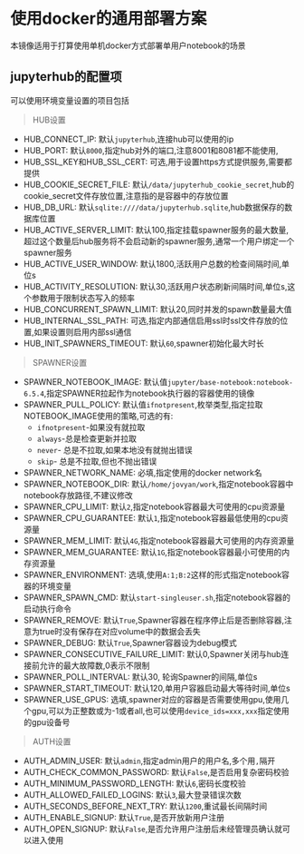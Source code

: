 # 使用docker的通用部署方案

本镜像适用于打算使用单机docker方式部署单用户notebook的场景

## jupyterhub的配置项

可以使用环境变量设置的项目包括

> HUB设置

+ HUB_CONNECT_IP: 默认`jupyterhub`,连接hub可以使用的ip
+ HUB_PORT: 默认`8000`,指定hub对外的端口,注意8001和8081都不能使用,
+ HUB_SSL_KEY和HUB_SSL_CERT: 可选,用于设置https方式提供服务,需要都提供
+ HUB_COOKIE_SECRET_FILE: 默认`/data/jupyterhub_cookie_secret`,hub的cookie_secret文件存放位置,注意指的是容器中的存放位置
+ HUB_DB_URL: 默认`sqlite:////data/jupyterhub.sqlite`,hub数据保存的数据库位置
+ HUB_ACTIVE_SERVER_LIMIT: 默认100,指定挂载spawner服务的最大数量,超过这个数量后hub服务将不会启动新的spawner服务,通常一个用户绑定一个spawner服务
+ HUB_ACTIVE_USER_WINDOW: 默认1800,活跃用户总数的检查间隔时间,单位s
+ HUB_ACTIVITY_RESOLUTION: 默认30,活跃用户状态刷新间隔时间,单位s,这个参数用于限制状态写入的频率
+ HUB_CONCURRENT_SPAWN_LIMIT: 默认20,同时并发的spawn数量最大值
+ HUB_INTERNAL_SSL_PATH: 可选,指定内部通信启用ssl时ssl文件存放的位置,如果设置则启用内部ssl通信
+ HUB_INIT_SPAWNERS_TIMEOUT: 默认`60`,spawner初始化最大时长

> SPAWNER设置

+ SPAWNER_NOTEBOOK_IMAGE: 默认值`jupyter/base-notebook:notebook-6.5.4`,指定SPAWNER拉起作为notebook执行器的容器使用的镜像
+ SPAWNER_PULL_POLICY: 默认值`ifnotpresent`,枚举类型,指定拉取NOTEBOOK_IMAGE使用的策略,可选的有:
    + `ifnotpresent`-如果没有就拉取
    + `always`-总是检查更新并拉取
    + `never`- 总是不拉取,如果本地没有就抛出错误
    + `skip`- 总是不拉取,但也不抛出错误
+ SPAWNER_NETWORK_NAME: 必填,指定使用的docker network名
+ SPAWNER_NOTEBOOK_DIR: 默认`/home/jovyan/work`,指定notebook容器中notebook存放路径,不建议修改
+ SPAWNER_CPU_LIMIT: 默认`2`,指定notebook容器最大可使用的cpu资源量
+ SPAWNER_CPU_GUARANTEE: 默认`1`,指定notebook容器最低使用的cpu资源量
+ SPAWNER_MEM_LIMIT: 默认`4G`,指定notebook容器最大可使用的内存资源量
+ SPAWNER_MEM_GUARANTEE: 默认`1G`,指定notebook容器最小可使用的内存资源量
+ SPAWNER_ENVIRONMENT: 选填,使用`A:1;B:2`这样的形式指定notebook容器的环境变量
+ SPAWNER_SPAWN_CMD: 默认`start-singleuser.sh`,指定notebook容器的启动执行命令
+ SPAWNER_REMOVE: 默认`True`,Spawner容器在程序停止后是否删除容器,注意为true时没有保存在对应volume中的数据会丢失
+ SPAWNER_DEBUG: 默认`True`,Spawner容器设为debug模式
+ SPAWNER_CONSECUTIVE_FAILURE_LIMIT: 默认0,Spawner关闭与hub连接前允许的最大故障数,0表示不限制
+ SPAWNER_POLL_INTERVAL: 默认30, 轮询Spawner的间隔,单位s
+ SPAWNER_START_TIMEOUT: 默认120,单用户容器启动最大等待时间,单位s
+ SPAWNER_USE_GPUS: 选填,spawner对应的容器是否需要使用gpu,使用几个gpu,可以为正整数或为-1或者all,也可以使用`device_ids=xxx,xxx`指定使用的gpu设备号

> AUTH设置

+ AUTH_ADMIN_USER: 默认`admin`,指定admin用户的用户名,多个用`,`隔开
+ AUTH_CHECK_COMMON_PASSWORD: 默认`False`,是否启用复杂密码校验
+ AUTH_MINIMUM_PASSWORD_LENGTH: 默认`6`,密码长度校验
+ AUTH_ALLOWED_FAILED_LOGINS: 默认`3`,最大登录错误次数
+ AUTH_SECONDS_BEFORE_NEXT_TRY: 默认`1200`,重试最长间隔时间
+ AUTH_ENABLE_SIGNUP: 默认`True`,是否开放新用户注册
+ AUTH_OPEN_SIGNUP: 默认`False`,是否允许用户注册后未经管理员确认就可以进入使用